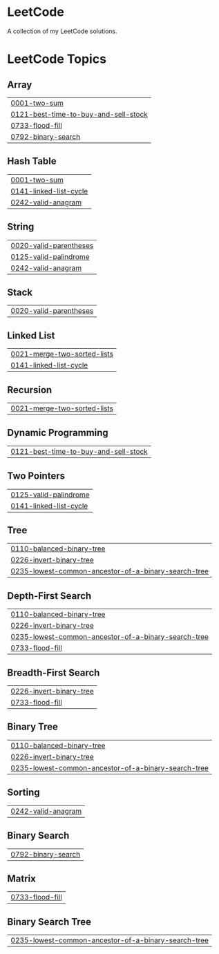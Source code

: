 # LeetCode
A collection of my LeetCode solutions.

<!---LeetCode Topics Start-->
# LeetCode Topics
## Array
|  |
| ------- |
| [0001-two-sum](https://github.com/Asnvir/LeetCode-exercises/tree/master/0001-two-sum) |
| [0121-best-time-to-buy-and-sell-stock](https://github.com/Asnvir/LeetCode-exercises/tree/master/0121-best-time-to-buy-and-sell-stock) |
| [0733-flood-fill](https://github.com/Asnvir/LeetCode-exercises/tree/master/0733-flood-fill) |
| [0792-binary-search](https://github.com/Asnvir/LeetCode-exercises/tree/master/0792-binary-search) |
## Hash Table
|  |
| ------- |
| [0001-two-sum](https://github.com/Asnvir/LeetCode-exercises/tree/master/0001-two-sum) |
| [0141-linked-list-cycle](https://github.com/Asnvir/LeetCode-exercises/tree/master/0141-linked-list-cycle) |
| [0242-valid-anagram](https://github.com/Asnvir/LeetCode-exercises/tree/master/0242-valid-anagram) |
## String
|  |
| ------- |
| [0020-valid-parentheses](https://github.com/Asnvir/LeetCode-exercises/tree/master/0020-valid-parentheses) |
| [0125-valid-palindrome](https://github.com/Asnvir/LeetCode-exercises/tree/master/0125-valid-palindrome) |
| [0242-valid-anagram](https://github.com/Asnvir/LeetCode-exercises/tree/master/0242-valid-anagram) |
## Stack
|  |
| ------- |
| [0020-valid-parentheses](https://github.com/Asnvir/LeetCode-exercises/tree/master/0020-valid-parentheses) |
## Linked List
|  |
| ------- |
| [0021-merge-two-sorted-lists](https://github.com/Asnvir/LeetCode-exercises/tree/master/0021-merge-two-sorted-lists) |
| [0141-linked-list-cycle](https://github.com/Asnvir/LeetCode-exercises/tree/master/0141-linked-list-cycle) |
## Recursion
|  |
| ------- |
| [0021-merge-two-sorted-lists](https://github.com/Asnvir/LeetCode-exercises/tree/master/0021-merge-two-sorted-lists) |
## Dynamic Programming
|  |
| ------- |
| [0121-best-time-to-buy-and-sell-stock](https://github.com/Asnvir/LeetCode-exercises/tree/master/0121-best-time-to-buy-and-sell-stock) |
## Two Pointers
|  |
| ------- |
| [0125-valid-palindrome](https://github.com/Asnvir/LeetCode-exercises/tree/master/0125-valid-palindrome) |
| [0141-linked-list-cycle](https://github.com/Asnvir/LeetCode-exercises/tree/master/0141-linked-list-cycle) |
## Tree
|  |
| ------- |
| [0110-balanced-binary-tree](https://github.com/Asnvir/LeetCode-exercises/tree/master/0110-balanced-binary-tree) |
| [0226-invert-binary-tree](https://github.com/Asnvir/LeetCode-exercises/tree/master/0226-invert-binary-tree) |
| [0235-lowest-common-ancestor-of-a-binary-search-tree](https://github.com/Asnvir/LeetCode-exercises/tree/master/0235-lowest-common-ancestor-of-a-binary-search-tree) |
## Depth-First Search
|  |
| ------- |
| [0110-balanced-binary-tree](https://github.com/Asnvir/LeetCode-exercises/tree/master/0110-balanced-binary-tree) |
| [0226-invert-binary-tree](https://github.com/Asnvir/LeetCode-exercises/tree/master/0226-invert-binary-tree) |
| [0235-lowest-common-ancestor-of-a-binary-search-tree](https://github.com/Asnvir/LeetCode-exercises/tree/master/0235-lowest-common-ancestor-of-a-binary-search-tree) |
| [0733-flood-fill](https://github.com/Asnvir/LeetCode-exercises/tree/master/0733-flood-fill) |
## Breadth-First Search
|  |
| ------- |
| [0226-invert-binary-tree](https://github.com/Asnvir/LeetCode-exercises/tree/master/0226-invert-binary-tree) |
| [0733-flood-fill](https://github.com/Asnvir/LeetCode-exercises/tree/master/0733-flood-fill) |
## Binary Tree
|  |
| ------- |
| [0110-balanced-binary-tree](https://github.com/Asnvir/LeetCode-exercises/tree/master/0110-balanced-binary-tree) |
| [0226-invert-binary-tree](https://github.com/Asnvir/LeetCode-exercises/tree/master/0226-invert-binary-tree) |
| [0235-lowest-common-ancestor-of-a-binary-search-tree](https://github.com/Asnvir/LeetCode-exercises/tree/master/0235-lowest-common-ancestor-of-a-binary-search-tree) |
## Sorting
|  |
| ------- |
| [0242-valid-anagram](https://github.com/Asnvir/LeetCode-exercises/tree/master/0242-valid-anagram) |
## Binary Search
|  |
| ------- |
| [0792-binary-search](https://github.com/Asnvir/LeetCode-exercises/tree/master/0792-binary-search) |
## Matrix
|  |
| ------- |
| [0733-flood-fill](https://github.com/Asnvir/LeetCode-exercises/tree/master/0733-flood-fill) |
## Binary Search Tree
|  |
| ------- |
| [0235-lowest-common-ancestor-of-a-binary-search-tree](https://github.com/Asnvir/LeetCode-exercises/tree/master/0235-lowest-common-ancestor-of-a-binary-search-tree) |
<!---LeetCode Topics End-->